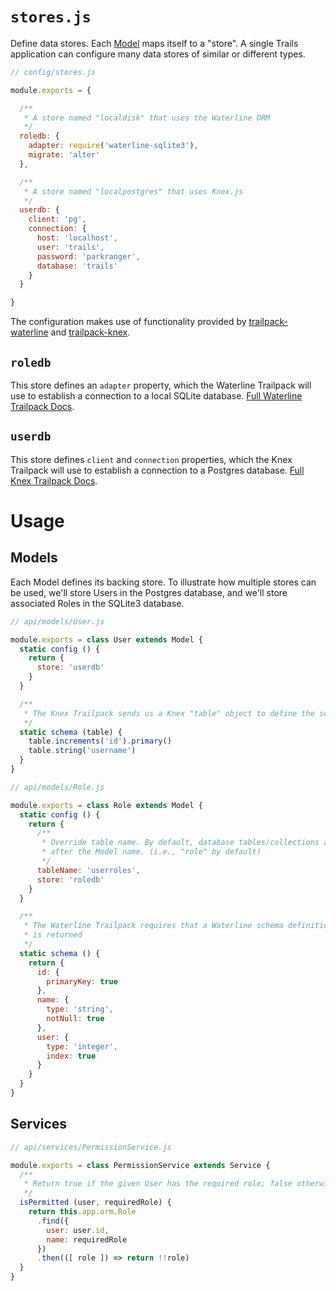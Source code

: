 # `stores.js`

Define data stores. Each [Model](../concepts/Model) maps itself to a "store". A single Trails application can configure many data stores of similar or different types.

```js
// config/stores.js

module.exports = {

  /**
   * A store named "localdisk" that uses the Waterline ORM
   */
  roledb: {
    adapter: require('waterline-sqlite3'),
    migrate: 'alter'
  },

  /**
   * A store named "localpostgres" that uses Knex.js
   */
  userdb: {
    client: 'pg',
    connection: {
      host: 'localhost',
      user: 'trails',
      password: 'parkranger',
      database: 'trails'
    }
  }

}
```

The configuration makes use of functionality provided by [trailpack-waterline](https://github.com/trailsjs/trailpack-waterline) and [trailpack-knex](https://github.com/trailsjs/trailpack-knex).

## `roledb`

This store defines an `adapter` property, which the Waterline Trailpack will use to establish a connection to a local SQLite database. [Full Waterline Trailpack Docs](https://github.com/trailsjs/trailpack-waterline).

## `userdb`

This store defines `client` and `connection` properties, which the Knex Trailpack will use to establish a connection to a Postgres database. [Full Knex Trailpack Docs](https://github.com/trailsjs/trailpack-knex).

# Usage

## Models

Each Model defines its backing store. To illustrate how multiple stores can be used, we'll store Users in the Postgres database, and we'll store associated Roles in the SQLite3 database.

```js
// api/models/User.js

module.exports = class User extends Model {
  static config () {
    return {
      store: 'userdb'
    }
  }

  /**
   * The Knex Trailpack sends us a Knex "table" object to define the schema
   */
  static schema (table) {
    table.increments('id').primary()
    table.string('username')
  }
}
```

```js
// api/models/Role.js

module.exports = class Role extends Model {
  static config () {
    return {
      /**
       * Override table name. By default, database tables/collections are named
       * after the Model name. (i.e., "role" by default)
       */
      tableName: 'userroles',
      store: 'roledb'
    }
  }

  /**
   * The Waterline Trailpack requires that a Waterline schema definition object
   * is returned
   */
  static schema () {
    return {
      id: {
        primaryKey: true
      },
      name: {
        type: 'string',
        notNull: true
      },
      user: {
        type: 'integer',
        index: true
      }
    }
  }
}
```

## Services

```js
// api/services/PermissionService.js

module.exports = class PermissionService extends Service {
  /**
   * Return true if the given User has the required role; false otherwise.
   */
  isPermitted (user, requiredRole) {
    return this.app.orm.Role
      .find({
        user: user.id,
        name: requiredRole
      })
      .then(([ role ]) => return !!role)
  }
}
```
